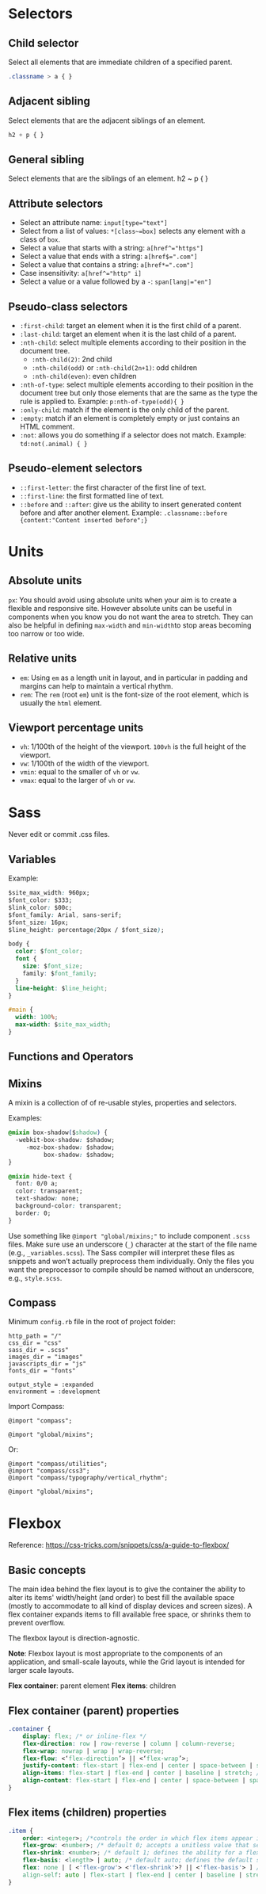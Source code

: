 # Selectors
## Child selector
Select all elements that are immediate children of a specified parent. 
```css
.classname > a { }
```

## Adjacent sibling
Select elements that are the adjacent siblings of an element.
```css
h2 + p { }
```

## General sibling
Select elements that are the siblings of an element.
h2 ~ p { }

## Attribute selectors
- Select an attribute name: `input[type="text"]`
- Select from a list of values: `*[class~=box]` selects any element with a class of `box`.
- Select a value that starts with a string: `a[href^="https"]`
- Select a value that ends with a string: `a[href$=".com"]`
- Select a value that contains a string: `a[href*=".com"]`
- Case insensitivity: `a[href^="http" i]`
- Select a value or a value followed by a `-`: `span[lang|="en"]`

## Pseudo-class selectors
- `:first-child`: target an element when it is the first child of a parent.
- `:last-child`: target an element when it is the last child of a parent. 
- `:nth-child`: select multiple elements according to their position in the document tree. 
	- `:nth-child(2)`: 2nd child
	- `:nth-child(odd)` or `:nth-child(2n+1)`: odd children
	- `:nth-child(even)`: even children
- `:nth-of-type`: select multiple elements according to their position in the document tree but only those elements that are the same as the type the rule is applied to. Example: `p:nth-of-type(odd){ }`
- `:only-child`: match if the element is the only child of the parent.
- `:empty`: match if an element is completely empty or just contains an HTML comment.
- `:not`: allows you do something if a selector does not match. Example: `td:not(.animal) { }`

## Pseudo-element selectors
- `::first-letter`: the first character of the first line of text.
- `::first-line`: the first formatted line of text.
- `::before` and `::after`: give us the ability to insert generated content before and after another element. Example: `.classname::before {content:"Content inserted before";}`

# Units
## Absolute units
`px`: You should avoid using absolute units when your aim is to create a flexible and responsive site. However absolute units can be useful in components when you know you do not want the area to stretch. They can also be helpful in defining `max-width` and `min-width`to stop areas becoming too narrow or too wide.

## Relative units
- `em`: Using `em` as a length unit in layout, and in particular in padding and margins can help to maintain a vertical rhythm.
- `rem`: The `rem` (root `em`) unit is the font-size of the root element, which is usually the `html` element.

## Viewport percentage units
- `vh`: 1/100th of the height of the viewport. `100vh` is the full height of the viewport.
- `vw`: 1/100th of the width of the viewport.
- `vmin`: equal to the smaller of `vh` or `vw`.
- `vmax`: equal to the larger of `vh` or `vw`.

# Sass
Never edit or commit .css files.
## Variables
Example: 
```css
$site_max_width: 960px;
$font_color: $333;
$link_color: $00c;
$font_family: Arial, sans-serif;
$font_size: 16px;
$line_height: percentage(20px / $font_size);

body {
  color: $font_color;
  font {
    size: $font_size;
    family: $font_family;
  }
  line-height: $line_height;
}

#main {
  width: 100%;
  max-width: $site_max_width;
}
```

## Functions and Operators

## Mixins
A mixin is a collection of of re-usable styles, properties and selectors.

Examples:
```css
@mixin box-shadow($shadow) {
  -webkit-box-shadow: $shadow;
     -moz-box-shadow: $shadow;
          box-shadow: $shadow;
}

@mixin hide-text {
  font: 0/0 a;
  color: transparent;
  text-shadow: none;
  background-color: transparent;
  border: 0;
}
```

Use something like `@import "global/mixins;"` to include component `.scss` files. Make sure use an underscore (`_`) character at the start of the file name (e.g., `_variables.scss`). The Sass compiler will interpret these files as snippets and won’t actually preprocess them individually. Only the files you want the preprocessor to compile should be named without an underscore, e.g., `style.scss`.

## Compass
Minimum `config.rb` file in the root of project folder:
```
http_path = "/"
css_dir = "css"
sass_dir = .scss"
images_dir = "images"
javascripts_dir = "js"
fonts_dir = "fonts"

output_style = :expanded
environment = :development
```

Import Compass:
```
@import "compass";

@import "global/mixins";
```
Or:
```
@import "compass/utilities";
@import "compass/css3";
@import "compass/typography/vertical_rhythm";

@import "global/mixins";
```

# Flexbox
Reference: https://css-tricks.com/snippets/css/a-guide-to-flexbox/

## Basic concepts
The main idea behind the flex layout is to give the container the ability to alter its items' width/height (and order) to best fill the available space (mostly to accommodate to all kind of display devices and screen sizes). A flex container expands items to fill available free space, or shrinks them to prevent overflow. 

The flexbox layout is direction-agnostic. 

**Note**: Flexbox layout is most appropriate to the components of an application, and small-scale layouts, while the Grid layout is intended for larger scale layouts.

**Flex container**: parent element
**Flex items**: children

## Flex container (parent) properties
```css
.container {
	display: flex; /* or inline-flex */
	flex-direction: row | row-reverse | column | column-reverse;
	flex-wrap: nowrap | wrap | wrap-reverse;
	flex-flow: <‘flex-direction’> || <‘flex-wrap’>; 
	justify-content: flex-start | flex-end | center | space-between | space-around | space-evenly;
	align-items: flex-start | flex-end | center | baseline | stretch; /*defines the default behaviour for how flex items are laid out along the cross axis on the current line */
	align-content: flex-start | flex-end | center | space-between | space-around | stretch; /*aligns a flex container's lines within when there is extra space in the cross-axis; this property has no effect when there is only one line of flex items. */
}
```

## Flex items (children) properties
```css
.item {
	order: <integer>; /*controls the order in which flex items appear in the flex container */
	flex-grow: <number>; /* default 0; accepts a unitless value that serves as a proportion. */
	flex-shrink: <number>; /* default 1; defines the ability for a flex item to shrink if necessary. */
	flex-basis: <length> | auto; /* default auto; defines the default size of an element before the remaining space is distributed.  */
	flex: none | [ <'flex-grow'> <'flex-shrink'>? || <'flex-basis'> ] /*This is the shorthand for flex-grow, flex-shrink and flex-basis combined. The second and third parameters (flex-shrink and flex-basis) are optional. Default is 0 1 auto. It is recommended that you use this shorthand property rather than set the individual properties. The short hand sets the other values intelligently.*/
	align-self: auto | flex-start | flex-end | center | baseline | stretch; /* This allows the default alignment (or the one specified by align-items) to be overridden for individual flex items. Note that float, clear and vertical-align have no effect on a flex item. */
}
```
